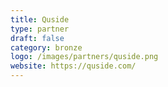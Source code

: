 ```yaml
---
title: Quside
type: partner
draft: false
category: bronze
logo: /images/partners/quside.png
website: https://quside.com/
---
```

